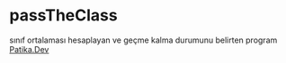 # passTheClass
sınıf ortalaması hesaplayan ve geçme kalma durumunu belirten program
[Patika.Dev](https://www.patika.dev/tr)
